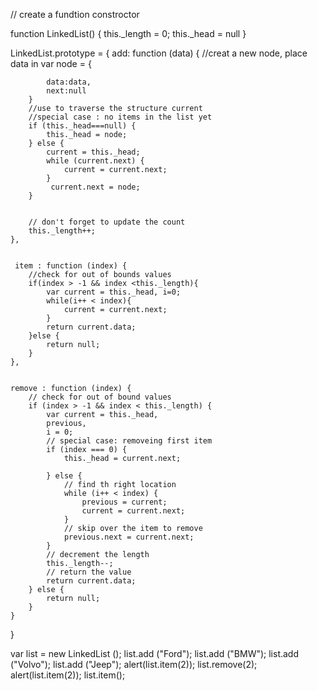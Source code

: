 // create a fundtion constroctor



function LinkedList() {
	this._length = 0;
	this._head = null
}


LinkedList.prototype = {
	add: function (data) {
		//creat a new node, place data in
		var node = {

			data:data,
			next:null
		}
		//use to traverse the structure current
		//special case : no items in the list yet
		if (this._head===null) {
			this._head = node;
		} else {
			current = this._head;
			while (current.next) {
				current = current.next;
			}
			 current.next = node;
		}


		// don't forget to update the count
		this._length++;
	},


	 item : function (index) {
	 	//check for out of bounds values
	 	if(index > -1 && index <this._length){
			var current = this._head, i=0;
			while(i++ < index){
				current = current.next;
			}
			return current.data;
		}else {
			return null;
		}
	},

	
    remove : function (index) {
    	// check for out of bound values
    	if (index > -1 && index < this._length) {
    		var current = this._head,
    		previous,
    		i = 0;
    		// special case: removeing first item
    	    if (index === 0) {
    	    	this._head = current.next; 

    	    } else {
    	    	// find th right location
                while (i++ < index) {
                	previous = current;
                	current = current.next;
                }
                // skip over the item to remove
                previous.next = current.next;
    	    }
    	    // decrement the length
    	    this._length--;
    	    // return the value
    	    return current.data;
    	} else {
    		return null;
    	} 
    }

}

var list = new LinkedList ();
list.add ("Ford");
list.add ("BMW");
list.add ("Volvo");
list.add ("Jeep");
alert(list.item(2));
list.remove(2);
alert(list.item(2));
list.item();
